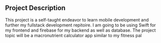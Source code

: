 ## Project Description
This project is a self-taught endeavor to learn mobile development and further my fullstack development repitoire. 
I am going to be using Swift for my frontend and firebase for my backend as well as database.
The project topic will be a macronutrient calculator app similar to my fitness pal
